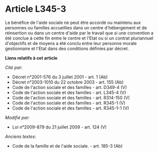 # Article L345-3

Le bénéfice de l'aide sociale ne peut être accordé ou maintenu aux personnes ou familles accueillies dans un centre
d'hébergement et de réinsertion ou dans un centre d'aide par le travail que si une convention a été conclue à cette fin entre
le centre et l'Etat ou si un contrat pluriannuel d'objectifs et de moyens a été conclu entre leur personne morale
gestionnaire et l'Etat dans des conditions définies par décret.

**Liens relatifs à cet article**

_Cité par_:

  - Décret n°2001-576 du 3 juillet 2001 - art. 1 (Ab)
  - Décret n°2003-1010 du 22 octobre 2003 - art. 155 (Ab)
  - Code de l'action sociale et des familles - art. D349-4 (V)
  - Code de l'action sociale et des familles - art. L345-4 (V)
  - Code de l'action sociale et des familles - art. R314-150 (V)
  - Code de l'action sociale et des familles - art. R345-1 (V)
  - Code de l'action sociale et des familles - art. R345-1-1 (V)

_Modifié par_:

  - Loi n°2009-879 du 21 juillet 2009 - art. 124 (V)

_Anciens textes_:

  - Code de la famille et de l'aide sociale. - art. 185-3 (Ab)
